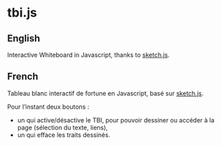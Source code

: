 tbi.js
======

English
-------

Interactive Whiteboard in Javascript, thanks to
[sketch.js](http://intridea.github.com/sketch.js/).

French
------

Tableau blanc interactif de fortune en Javascript, basé sur
[sketch.js](http://intridea.github.com/sketch.js/).

Pour l’instant deux boutons&nbsp;:

* un qui active/désactive le TBI, pour pouvoir dessiner ou accéder à la page
  (sélection du texte, liens),
* un qui efface les traits dessinés.
